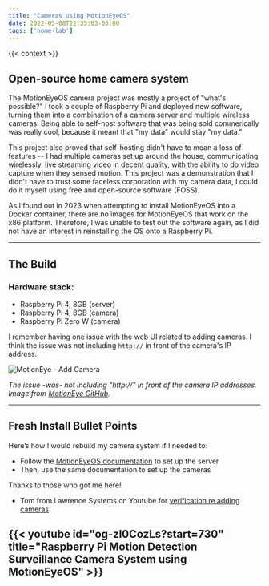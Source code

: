 ```yaml
---
title: "Cameras using MotionEyeOS"
date: 2022-03-08T22:35:03-05:00
tags: ['home-lab']
---
```


{{< context >}}

## Open-source home camera system

The MotionEyeOS camera project was mostly a project of "what's possible?" I took a couple of Raspberry Pi and deployed new software, turning them into a combination of a camera server and multiple wireless cameras. Being able to self-host software that was being sold commerically was really cool, because it meant that "my data" would stay "my data."

This project also proved that self-hosting didn't have to mean a loss of features -- I had multiple cameras set up around the house, communicating wirelessly, live streaming video in decent quality, with the ability to do video capture when they sensed motion. This project was a demonstration that I didn't have to trust some faceless corporation with my camera data, I could do it myself using free and open-source software (FOSS).


As I found out in 2023 when attempting to install MotionEyeOS into a Docker container, there are no images for MotionEyeOS that work on the x86 platform. Therefore, I was unable to test out the software again, as I did not have an interest in reinstalling the OS onto a Raspberry Pi.

---

## The Build

### Hardware stack:

- Raspberry Pi 4, 8GB (server)
- Raspberry Pi 4, 8GB (camera)
- Raspberry Pi Zero W (camera)

I remember having one issue with the web UI related to adding cameras. I think the issue was not including `http://` in front of the camera's IP address.

![MotionEye - Add Camera](/images/motioneye-add-camera.png)

*The issue -was- not including "http://" in front of the camera IP addresses. Image from [MotionEye GitHub](https://github.com/motioneye-project/motioneye/wiki/Screenshots).*

---

## Fresh Install Bullet Points

Here’s how I would rebuild my camera system if I needed to:

- Follow the [MotionEyeOS documentation](https://github.com/motioneye-project/motioneyeos/wiki/Installation) to set up the server
- Then, use the same documentation to set up the cameras

Thanks to those who got me here!

- Tom from Lawrence Systems on Youtube for [verification re adding cameras](https://www.youtube.com/watch?v=og-zI0CozLs&t=730s).

## {{< youtube id="og-zI0CozLs?start=730" title="Raspberry Pi Motion Detection Surveillance Camera System using MotionEyeOS" >}}

